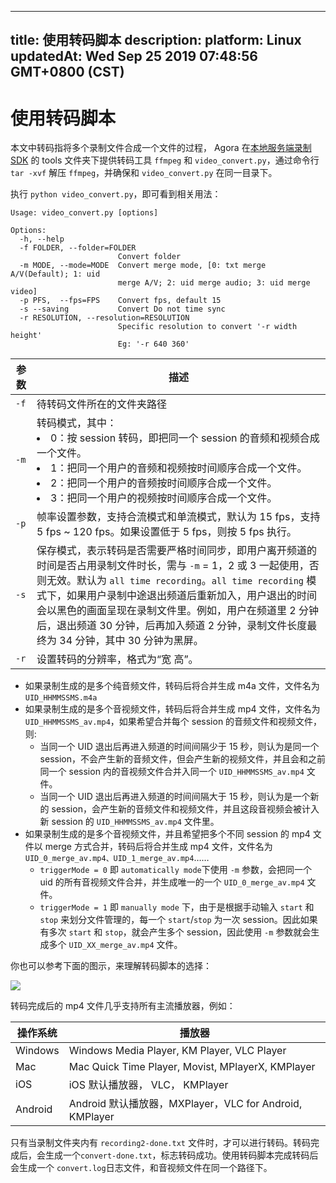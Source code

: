 
---
title: 使用转码脚本
description: 
platform: Linux
updatedAt: Wed Sep 25 2019 07:48:56 GMT+0800 (CST)
---
# 使用转码脚本
本文中转码指将多个录制文件合成一个文件的过程， Agora 在[本地服务端录制 SDK](https://docs.agora.io/cn/Recording/downloads) 的 tools 文件夹下提供转码工具 `ffmpeg` 和 `video_convert.py`，通过命令行 `tar -xvf` 解压 `ffmpeg`，并确保和 `video_convert.py` 在同一目录下。

执行 `python video_convert.py`，即可看到相关用法：

```
Usage: video_convert.py [options]

Options:
  -h, --help
  -f FOLDER, --folder=FOLDER
                        Convert folder
  -m MODE, --mode=MODE  Convert merge mode, [0: txt merge A/V(Default); 1: uid
                        merge A/V; 2: uid merge audio; 3: uid merge video]
  -p PFS,  --fps=FPS    Convert fps, default 15
  -s --saving           Convert Do not time sync
  -r RESOLUTION, --resolution=RESOLUTION
                        Specific resolution to convert '-r width height'
                        Eg: '-r 640 360'
```

| **参数** | **描述**                                                     |
| -------- | ------------------------------------------------------------ |
| `-f`     | 待转码文件所在的文件夹路径                                   |
| `-m`     | 转码模式，其中：<li>0：按 session 转码，即把同一个 session 的音频和视频合成一个文件。<li>1：把同一个用户的音频和视频按时间顺序合成一个文件。<li>2：把同一个用户的音频按时间顺序合成一个文件。<li>3：把同一个用户的视频按时间顺序合成一个文件。|
| `-p`     | 帧率设置参数，支持合流模式和单流模式，默认为 15 fps，支持 5 fps ~ 120 fps。如果设置低于 5 fps，则按 5 fps 执行。 |
| `-s`     | 保存模式，表示转码是否需要严格时间同步，即用户离开频道的时间是否占用录制文件时长，需与 `-m` = 1，2 或 3 一起使用，否则无效。默认为 `all time recording`。`all time recording` 模式下，如果用户录制中途退出频道后重新加入，用户退出的时间会以黑色的画面呈现在录制文件里。例如，用户在频道里 2 分钟后，退出频道 30 分钟，后再加入频道 2 分钟，录制文件长度最终为 34 分钟，其中 30 分钟为黑屏。 |
| `-r`     | 设置转码的分辨率，格式为“宽 高”。                            |

- 如果录制生成的是多个纯音频文件，转码后将合并生成 m4a 文件，文件名为 `UID_HHMMSSMS.m4a`
- 如果录制生成的是多个音视频文件，转码后将合并生成 mp4 文件，文件名为`UID_HHMMSSMS_av.mp4`，如果希望合并每个 session 的音频文件和视频文件，则:
  - 当同一个 UID 退出后再进入频道的时间间隔少于 15 秒，则认为是同一个 session，不会产生新的音频文件，但会产生新的视频文件，并且会和之前同一个 session 内的音视频文件合并入同一个 `UID_HHMMSSMS_av.mp4` 文件。
  - 当同一个 UID 退出后再进入频道的时间间隔大于 15 秒，则认为是一个新的 session，会产生新的音频文件和视频文件，并且这段音视频会被计入新 session 的 `UID_HHMMSSMS_av.mp4` 文件里。
- 如果录制生成的是多个音视频文件，并且希望把多个不同 session 的 mp4 文件以 merge 方式合并，转码后将合并生成 mp4 文件，文件名为 `UID_0_merge_av.mp4、UID_1_merge_av.mp4`……
  - `triggerMode = 0` 即 `automatically mode`下使用 `-m` 参数，会把同一个 uid 的所有音视频文件合并，并生成唯一的一个 `UID_0_merge_av.mp4` 文件。
  - `triggerMode = 1` 即 `manually mode` 下，由于是根据手动输入 `start` 和 `stop` 来划分文件管理的，每一个 `start`/`stop` 为一次 session。因此如果有多次 `start` 和 `stop`，就会产生多个 session，因此使用 `-m` 参数就会生成多个 `UID_XX_merge_av.mp4` 文件。 

你也可以参考下面的图示，来理解转码脚本的选择：

![](https://web-cdn.agora.io/docs-files/1552297124002)

转码完成后的 mp4 文件几乎支持所有主流播放器，例如：

| **操作系统** | **播放器**                                              |
| ------------ | ------------------------------------------------------- |
| Windows      | Windows Media Player, KM Player, VLC Player             |
| Mac          | Mac Quick Time Player, Movist, MPlayerX, KMPlayer       |
| iOS          | iOS 默认播放器， VLC， KMPlayer                         |
| Android      | Android 默认播放器，MXPlayer，VLC for Android, KMPlayer |

只有当录制文件夹内有 `recording2-done.txt` 文件时，才可以进行转码。转码完成后，会生成一个`convert-done.txt`，标志转码成功。使用转码脚本完成转码后会生成一个 `convert.log`日志文件，和音视频文件在同一个路径下。


